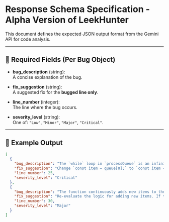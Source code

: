 # Response Schema Specification - Alpha Version of LeekHunter

This document defines the expected JSON output format from the Gemini API for code analysis.

---

## 🎯 Required Fields (Per Bug Object)

- **bug_description** (string):  
  A concise explanation of the bug.

- **fix_suggestion** (string):  
  A suggested fix for the **bugged line only**.

- **line_number** (integer):  
  The line where the bug occurs.

- **severity_level** (string):  
  One of: `"Low"`, `"Minor"`, `"Major"`, `"Critical"`.

---

## 📌 Example Output

```json
[
  {
    "bug_description": "The `while` loop in `processQueue` is an infinite loop because the processed item is accessed using `queue[0]` but is never removed from the queue. This prevents the `queue.length` from ever decreasing to zero, causing the loop condition to always remain true and leading to an unresponsive application.",
    "fix_suggestion": "Change `const item = queue[0];` to `const item = queue.shift();` to correctly remove the processed item from the front of the queue in each iteration.",
    "line_number": 25,
    "severity_level": "Critical"
  },
  {
    "bug_description": "The function continuously adds new items to the queue using `queue.push(newItem);` for every item processed. This design, especially when combined with the lack of item removal, leads to indefinite queue growth and potential memory exhaustion. If the intention is to process a finite set of items or to eventually empty the queue, this continuous addition is a logical flaw.",
    "fix_suggestion": "Re-evaluate the logic for adding new items. If the queue is meant to eventually empty or process a finite set of tasks, this line `queue.push(newItem);` should be removed or made conditional based on specific termination criteria.",
    "line_number": 30,
    "severity_level": "Major"
  }
]
